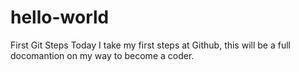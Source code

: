 # hello-world
First Git Steps
Today I take my first steps at Github, this will be a full docomantion on my way to become a coder.
